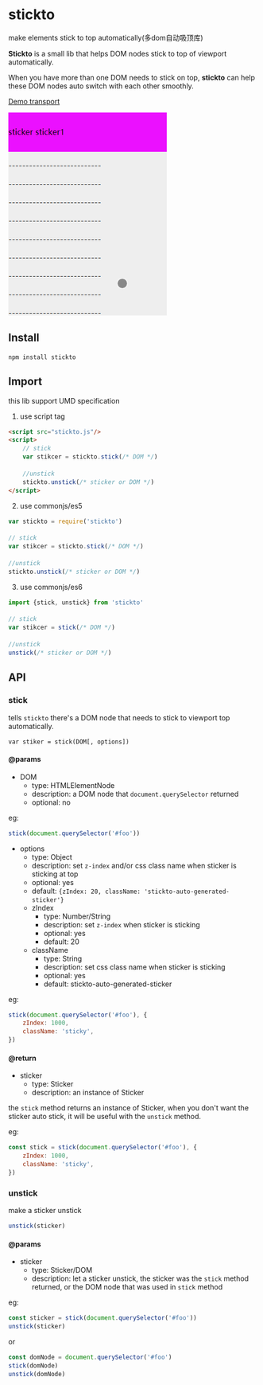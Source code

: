 # stickto
make elements stick to top automatically(多dom自动吸顶库)

**Stickto** is a small lib that helps DOM nodes stick to top of viewport automatically.

When you have more than one DOM needs to stick on top, **stickto** can help these DOM nodes auto switch with each other smoothly.

[Demo transport](http://docs.gomeminus.com/stickto/)

![demo.gif](demo.gif)


## Install 

```
npm install stickto
```

## Import

this lib support UMD specification

1. use script tag
```html
<script src="stickto.js"/>
<script>
    // stick
    var stikcer = stickto.stick(/* DOM */)

    //unstick
    stickto.unstick(/* sticker or DOM */)
</script>
```

2. use commonjs/es5

```javascript
var stickto = require('stickto')

// stick
var stikcer = stickto.stick(/* DOM */)

//unstick
stickto.unstick(/* sticker or DOM */)
```

3. use commonjs/es6

```javascript
import {stick, unstick} from 'stickto'

// stick
var stikcer = stick(/* DOM */)

//unstick
unstick(/* sticker or DOM */)
```

## API

### stick

tells `stickto` there's a DOM node that needs to stick to viewport top automatically.

```
var stiker = stick(DOM[, options])
```

#### @params

* DOM 
    * type: HTMLElementNode
    * description: a DOM node that `document.querySelector` returned
    * optional: no

eg:

```js
stick(document.querySelector('#foo'))
```

* options
    * type: Object
    * description: set `z-index` and/or css class name when sticker is sticking at top
    * optional: yes
    * default: `{zIndex: 20, className: 'stickto-auto-generated-sticker'}`
    * zIndex
        * type: Number/String
        * description: set `z-index` when sticker is sticking
        * optional: yes
        * default: 20
    * className
        * type: String
        * description: set css class name when sticker is sticking
        * optional: yes
        * default: stickto-auto-generated-sticker

eg:

```js
stick(document.querySelector('#foo'), {
    zIndex: 1000,
    className: 'sticky',
})
```

#### @return 

* sticker
    * type: Sticker
    * description: an instance of Sticker

the `stick` method returns an instance of Sticker, when you don't want the sticker auto stick, it will be useful with the `unstick` method.

eg:

```js
const stick = stick(document.querySelector('#foo'), {
    zIndex: 1000,
    className: 'sticky',
})
```

### unstick

make a sticker unstick

```js
unstick(sticker)
```

#### @params

* sticker
    * type: Sticker/DOM
    * description: let a sticker unstick, the sticker was the `stick` method returned, or the DOM node that was used in `stick` method

eg:

```js
const sticker = stick(document.querySelector('#foo'))
unstick(sticker)
```
or

```js
const domNode = document.querySelector('#foo')
stick(domNode)
unstick(domNode)
```